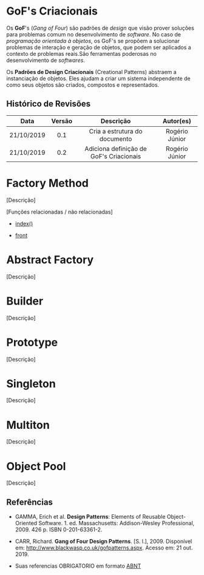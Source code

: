# GoF's Criacionais

Os **GoF**'s (*Gang of Four*) são padrões de *design* que visão prover soluções para problemas comum no desenvolvimento de *software*. No caso de *programação orientada à objetos*, os GoF's se propõem a solucionar problemas de interação e geração de objetos, que podem ser aplicados a contexto de problemas reais.São ferramentas poderosas no desenvolvimento de *softwares*.

Os **Padrões de Design Criacionais** (Creational Patterns) abstraem a instanciação de objetos. Eles ajudam a criar um sistema independente de como seus objetos são criados, compostos e representados.

## Histórico de Revisões

|    Data    | Versão |                Descrição                |   Autor(es)    |
| :--------: | :----: | :-------------------------------------: | :------------: |
| 21/10/2019 |  0.1   |      Cria a estrutura do documento      | Rogério Júnior |
| 21/10/2019 |  0.2   | Adiciona definição de GoF's Criacionais | Rogério Júnior |

# Factory Method

[Descrição]

[Funções relacionadas / não relacionadas] 

- [index()](docs/DS/dinamica-e-seminario-4-b/servicos/Chat.md#index)

- [front](docs/DS/dinamica-e-seminario-4-b/servicos/front.md)

# Abstract Factory

[Descrição]

# Builder

[Descrição]

# Prototype

[Descrição]

# Singleton

[Descrição]

# Multiton

[Descrição]

# Object Pool

[Descrição]

## Referências

- GAMMA, Erich et al. **Design Patterns**: Elements of Reusable Object-Oriented Software. 1. ed. Massachusetts: Addison-Wesley Professional, 2009. 426 p. ISBN 0-201-63361-2.

- CARR, Richard. **Gang of Four Design Patterns**. [S. l.], 2009. Disponível em: http://www.blackwasp.co.uk/gofpatterns.aspx. Acesso em: 21 out. 2019.

- Suas referencias OBRIGATORIO em formato [ABNT](https://referenciabibliografica.net/a/pt-br/ref/abnt)
